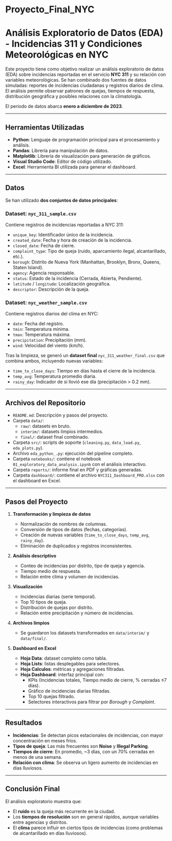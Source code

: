 # Proyecto_Final_NYC
# Análisis Exploratorio de Datos (EDA) - Incidencias 311 y Condiciones Meteorológicas en NYC

Este proyecto tiene como objetivo realizar un análisis exploratorio de datos (EDA) sobre incidencias reportadas en el servicio **NYC 311** y su relación con variables meteorológicas. Se han combinado dos fuentes de datos simuladas: reportes de incidencias ciudadanas y registros diarios de clima. El análisis permite observar patrones de quejas, tiempos de respuesta, distribución geográfica y posibles relaciones con la climatología.  

El periodo de datos abarca **enero a diciembre de 2023**.

---

## Herramientas Utilizadas

- **Python**: Lenguaje de programación principal para el procesamiento y análisis.
- **Pandas**: Librería para manipulación de datos.
- **Matplotlib**: Librería de visualización para generación de gráficos.
- **Visual Studio Code**: Editor de código utilizado.
- **Excel**: Herramienta BI utilizada para generar el dashboard.

---

## Datos

Se han utilizado **dos conjuntos de datos principales**:

### Dataset: `nyc_311_sample.csv`  
Contiene registros de incidencias reportadas a NYC 311:  

- `unique_key`: Identificador único de la incidencia.  
- `created_date`: Fecha y hora de creación de la incidencia.  
- `closed_date`: Fecha de cierre.  
- `complaint_type`: Tipo de queja (ruido, aparcamiento ilegal, alcantarillado, etc.).  
- `borough`: Distrito de Nueva York (Manhattan, Brooklyn, Bronx, Queens, Staten Island).  
- `agency`: Agencia responsable.  
- `status`: Estado de la incidencia (Cerrada, Abierta, Pendiente).  
- `latitude` / `longitude`: Localización geográfica.  
- `descriptor`: Descripción de la queja.  

### Dataset: `nyc_weather_sample.csv`  
Contiene registros diarios del clima en NYC:  

- `date`: Fecha del registro.  
- `tmin`: Temperatura mínima.  
- `tmax`: Temperatura máxima.  
- `precipitation`: Precipitación (mm).  
- `wind`: Velocidad del viento (km/h).  

Tras la limpieza, se generó un **dataset final** `nyc_311_weather_final.csv` que combina ambos, incluyendo nuevas variables:  

- `time_to_close_days`: Tiempo en días hasta el cierre de la incidencia.  
- `temp_avg`: Temperatura promedio diaria.  
- `rainy_day`: Indicador de si llovió ese día (precipitación > 0.2 mm).  

---

## Archivos del Repositorio

- `README.md`: Descripción y pasos del proyecto.  
- Carpeta `data/`:  
  - `raw/`: datasets en bruto.  
  - `interim/`: datasets limpios intermedios.  
  - `final/`: dataset final combinado.  
- Carpeta `src/`: scripts de soporte (`cleaning.py`, `data_load.py`, `eda_plots.py`).  
- Archivo `eda_python_.py`: ejecución del pipeline completo.  
- Carpeta `notebooks/`: contiene el notebook `01_exploratory_data_analysis.ipynb` con el análisis interactivo.  
- Carpeta `reports/`: informe final en PDF y gráficas generadas.  
- Carpeta `dashboard/`: contiene el archivo `NYC311_Dashboard_PRO.xlsx` con el dashboard en Excel.  

---

## Pasos del Proyecto

1. **Transformación y limpieza de datos**
   - Normalización de nombres de columnas.
   - Conversión de tipos de datos (fechas, categorías).
   - Creación de nuevas variables (`time_to_close_days`, `temp_avg`, `rainy_day`).
   - Eliminación de duplicados y registros inconsistentes.

2. **Análisis descriptivo**
   - Conteo de incidencias por distrito, tipo de queja y agencia.
   - Tiempo medio de respuesta.
   - Relación entre clima y volumen de incidencias.

3. **Visualización**
   - Incidencias diarias (serie temporal).
   - Top 10 tipos de queja.
   - Distribución de quejas por distrito.
   - Relación entre precipitación y número de incidencias.

4. **Archivos limpios**
   - Se guardaron los datasets transformados en `data/interim/` y `data/final/`.

5. **Dashboard en Excel**
   - **Hoja Data**: dataset completo como tabla.  
   - **Hoja Lists**: listas desplegables para selectores.  
   - **Hoja Calculos**: métricas y agregaciones filtradas.  
   - **Hoja Dashboard**: interfaz principal con:  
     - KPIs (Incidencias totales, Tiempo medio de cierre, % cerradas ≤7 días).  
     - Gráfico de incidencias diarias filtradas.  
     - Top 10 quejas filtrado.  
     - Selectores interactivos para filtrar por *Borough* y *Complaint*.  

---

## Resultados

- **Incidencias**: Se detectan picos estacionales de incidencias, con mayor concentración en meses fríos.  
- **Tipos de queja**: Las más frecuentes son **Noise** y **Illegal Parking**.  
- **Tiempos de cierre**: En promedio, ~3 días, con un 70% cerradas en menos de una semana.  
- **Relación con clima**: Se observa un ligero aumento de incidencias en días lluviosos.  

---

## Conclusión Final

El análisis exploratorio muestra que:  
- El **ruido** es la queja más recurrente en la ciudad.  
- Los **tiempos de resolución** son en general rápidos, aunque variables entre agencias y distritos.  
- El **clima** parece influir en ciertos tipos de incidencias (como problemas de alcantarillado en días lluviosos).  

  

